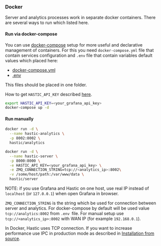 ### Docker

Server and analytics processes work in separate docker containers. There are several ways to run which listed here.

#### Run via docker-compose

 You can use [docker-compose](https://docs.docker.com/compose/) setup for more useful and declarative management of containers. For this you need `docker-compose.yml` file that contain services configuration and `.env` file that contain variables default values which placed here:  
* [docker-compose.yml](https://github.com/hastic/hastic-server/blob/master/docker-compose.yml)  
* [.env](https://github.com/hastic/hastic-server/blob/master/.env)  

This files should be placed in one folder.

How to get `HASTIC_API_KEY` described [here](https://github.com/hastic/hastic-server/wiki/Get-HASTIC_API_KEY).

```bash
export HASTIC_API_KEY=<your_grafana_api_key>
docker-compose up -d
```

#### Run manually
```bash
docker run -d \
  --name hastic-analytics \
  -p 8002:8002 \
  hastic/analytics

docker run -d \
  --name hastic-server \
  -p 8000:8000 \
  -e HASTIC_API_KEY=<your_grafana_api_key> \
  -e ZMQ_CONNECTION_STRING=tcp://<analytics_ip>:8002\
  -v /some/host/path:/var/www/data \
  hastic/server
```

NOTE: if you use Grafana and Hastic on one host, use real IP instead of `localhost` (or `127.0.0.1`) when open Grafana in browser.

`ZMQ_CONNECTION_STRING` is the string which be used for connection between server and analytics. For docker-compose by default will be used value `tcp://analytics:8002` from `.env `file. For manual setup use `tcp://<analytics_ip>:8002` with WAN IP (for example `192.168.0.1`).

In Docker, Hastic uses TCP connection. If you want to increase performance use IPC in production mode as described in [Installation from source](https://github.com/hastic/hastic-server/wiki/Installation-from-source).